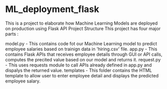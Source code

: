 # ML_deployment_flask
This is a project to elaborate how Machine Learning Models are deployed on production using Flask API
Project Structure
This project has four major parts :

model.py - This contains code fot our Machine Learning model to predict employee salaries based on trainign data in 'hiring.csv' file.
app.py - This contains Flask APIs that receives employee details through GUI or API calls, computes the precited value based on our model and returns it.
request.py - This uses requests module to call APIs already defined in app.py and dispalys the returned value.
templates - This folder contains the HTML template to allow user to enter employee detail and displays the predicted employee salary.

